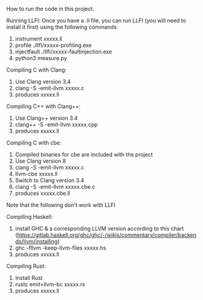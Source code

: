 How to run the code in this project.

Running LLFI:
Once you have a .ll file, you can run LLFI (you will need to install it first) using the following commands:
1. instrument xxxxx.ll
2. profile ./llfi/xxxxx-profiling.exe
3. injectfault ./llfi/xxxxx-faultinjection.exe
4. python3 measure.py

Compiling C with Clang:
1. Use Clang version 3.4
2. clang -S -emit-llvm xxxxx.c
3. produces xxxxx.ll

Compiling C++ with Clang++:
1. Use Clang++ version 3.4
2. clang++ -S -emit-llvm xxxxx.cpp
3. produces xxxxx.ll

Compiling C with cbe:
1. Compiled binaries for cbe are included with the project
2. Use Clang version 8
3. clang -S -emit-llvm xxxxx.c
4. llvm-cbe xxxxx.ll
5. Switch to Clang version 3.4
6. clang -S -emit-llvm xxxxx.cbe.c
7. produces xxxxx.cbe.ll

Note that the following don't work with LLFI

Compiling Haskell:
1. install GHC & a corresponding LLVM version according to this chart (https://gitlab.haskell.org/ghc/ghc/-/wikis/commentary/compiler/backends/llvm/installing)
2. ghc -fllvm -keep-llvm-files xxxxx.hs
3. produces xxxxx.ll

Compiling Rust:
1. Install Rust
2. rustc emit=llvm-bc xxxxx.rs
3. produces xxxxx.ll
